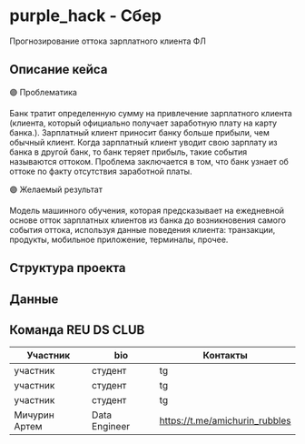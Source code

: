 # purple_hack - Сбер

Прогнозирование оттока зарплатного клиента ФЛ

## Описание кейса

🟣 Проблематика

Банк тратит определенную сумму на привлечение зарплатного клиента (клиента, который официально получает заработную плату на карту банка.).
Зарплатный клиент приносит банку больше прибыли, чем обычный клиент. Когда зарплатный клиент уводит свою зарплату из банка в другой банк, то банк теряет прибыль, такие события называются оттоком. 
Проблема заключается в том, что банк узнает об оттоке по факту отсутствия заработной платы.


🟣 Желаемый результат

Модель машинного обучения, которая предсказывает на ежедневной основе отток зарплатных клиентов из банка до возникновения самого события оттока, используя данные поведения клиента: транзакции, продукты, мобильное приложение, терминалы, прочее.

## Структура проекта


## Данные


## Команда REU DS CLUB

| Участник      | bio           | Контакты                       |
|---------------|---------------|--------------------------------|
| участник      | студент       | tg                             |
| участник      | студент       | tg                             |
| участник      | студент       | tg                             |
| Мичурин Артем | Data Engineer | https://t.me/amichurin_rubbles |
